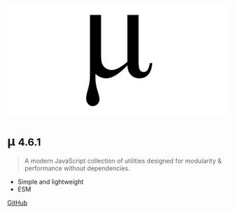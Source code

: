 ![logo](media/mu.png)

# µ <small>4.6.1</small>

> A modern JavaScript collection of utilities designed for modularity & performance without dependencies.

- Simple and lightweight
- ESM

[GitHub](https://github.com/efureev/mu)
